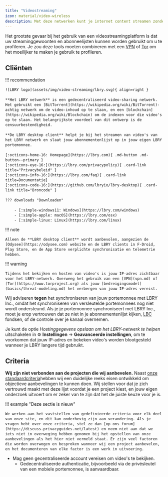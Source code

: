 ```yaml
---
title: "Videostreaming"
icon: material/video-wireless
description: Met deze netwerken kunt je internet content streamen zonder een advertentieprofiel op te bouwen op basis van jouw interesses.
---
```


Het grootste gevaar bij het gebruik van een videostreamingplatform is dat uw streaminggewoonten en abonneelijsten kunnen worden gebruikt om u te profileren. Je zou deze tools moeten combineren met een [VPN](vpn.md) of [Tor](https://www.torproject.org/) om het moeilijker te maken je gebruik te profileren.

## Cliënten

!!! recommendation

    ![LBRY logo](assets/img/video-streaming/lbry.svg){ align=right }
    
    **Het LBRY netwerk** is een gedecentraliseerd video-sharing netwerk. Het gebruikt een [BitTorrent](https://wikipedia.org/wiki/BitTorrent)-achtig netwerk om de video-inhoud op te slaan, en een [blockchain](https://wikipedia.org/wiki/Blockchain) om de indexen voor die video's op te slaan. Het belangrijkste voordeel van dit ontwerp is de censuurbestendigheid.
    
    **De LBRY desktop client** helpt je bij het streamen van video's van het LBRY netwerk en slaat jouw abonnementenlijst op in jouw eigen LBRY portemonnee.
    
    [:octicons-home-16: Homepage](https://lbry.com){ .md-button .md-button--primary }
    [:octicons-eye-16:](https://lbry.com/privacypolicy){ .card-link title="Privacybeleid" }
    [:octicons-info-16:](https://lbry.com/faq){ .card-link title=Documentatie}
    [:octicons-code-16:](https://github.com/lbryio/lbry-desktop){ .card-link title="Broncode" }
    
    ??? downloads "Downloaden"
    
        - [:simple-windows11: Windows](https://lbry.com/windows)
        - [:simple-apple: macOS](https://lbry.com/osx)
        - [:simple-linux: Linux](https://lbry.com/linux)

!!! note

    Alleen de **LBRY desktop client** wordt aanbevolen, aangezien de [Odysee](https://odysee.com) website en de LBRY clients in F-Droid, Play Store, en de App Store verplichte synchronisatie en telemetrie hebben.

!!! warning

    Tijdens het bekijken en hosten van video's is jouw IP-adres zichtbaar voor het LBRY-netwerk. Overweeg het gebruik van een [VPN](vpn.md) of [Tor](https://www.torproject.org) als jouw [bedreigingsmodel](basics/threat-modeling.md) het verbergen van jouw IP-adres vereist.

Wij adviseren **tegen** het synchroniseren van jouw portemonnee met LBRY Inc., omdat het synchroniseren van versleutelde portemonnees nog niet wordt ondersteund. Als je je portemonnee synchroniseert met LBRY Inc., moet je erop vertrouwen dat ze niet in je abonnementenlijst kijken, [LBC](https://lbry.com/faq/earn-credits) fondsen, of de controle over je kanaal overnemen.

Je kunt de optie *Hostinggegevens opslaan om het LBRY-netwerk te helpen* uitschakelen in :gear: **Instellingen** → **Geavanceerde instellingen**, om te voorkomen dat jouw IP-adres en bekeken video's worden blootgesteld wanneer je LBRY langere tijd gebruikt.

## Criteria

**Wij zijn niet verbonden aan de projecten die wij aanbevelen.** Naast [onze standaardcriteria](about/criteria.md)hebben wij een duidelijke reeks eisen ontwikkeld om objectieve aanbevelingen te kunnen doen. Wij stellen voor dat je zich vertrouwd maakt met deze lijst voordat je een project kiest, en jouw eigen onderzoek uitvoert om er zeker van te zijn dat het de juiste keuze voor je is.

!!! example "Deze sectie is nieuw"

    We werken aan het vaststellen van gedefinieerde criteria voor elk deel van onze site, en dit kan onderhevig zijn aan verandering. Als je vragen hebt over onze criteria, stel ze dan [op ons forum](https://discuss.privacyguides.net/latest) en neem niet aan dat we iets niet in overweging hebben genomen bij het opstellen van onze aanbevelingen als het hier niet vermeld staat. Er zijn veel factoren die worden overwogen en besproken wanneer wij een project aanbevelen, en het documenteren van elke factor is een werk in uitvoering.

- Mag geen gecentraliseerde account vereisen om video's te bekijken.
    - Gedecentraliseerde authenticatie, bijvoorbeeld via de privésleutel van een mobiele portemonnee, is aanvaardbaar.
